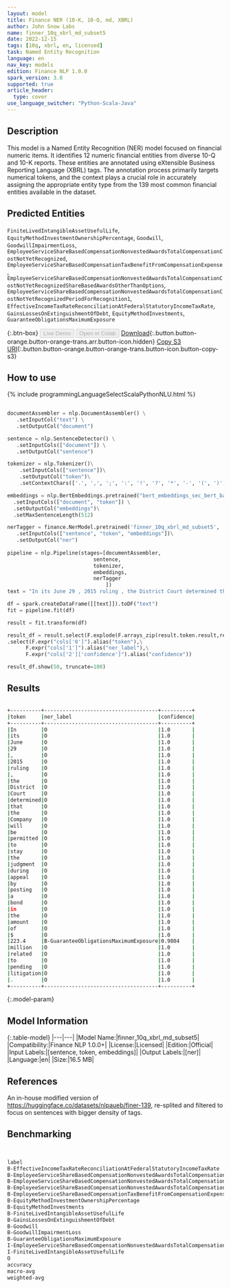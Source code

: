 ```yaml
---
layout: model
title: Finance NER (10-K, 10-Q, md, XBRL)
author: John Snow Labs
name: finner_10q_xbrl_md_subset5
date: 2022-12-15
tags: [10q, xbrl, en, licensed]
task: Named Entity Recognition
language: en
nav_key: models
edition: Finance NLP 1.0.0
spark_version: 3.0
supported: true
article_header:
  type: cover
use_language_switcher: "Python-Scala-Java"
---
```


## Description

This model is a Named Entity Recognition (NER) model focused on financial numeric items. It identifies 12 numeric financial entities from diverse 10-Q and 10-K reports. These entities are annotated using eXtensible Business Reporting Language (XBRL) tags. The annotation process primarily targets numerical tokens, and the context plays a crucial role in accurately assigning the appropriate entity type from the 139 most common financial entities available in the dataset.

## Predicted Entities

`FiniteLivedIntangibleAssetUsefulLife`, `EquityMethodInvestmentOwnershipPercentage`, `Goodwill`, `GoodwillImpairmentLoss`, `EmployeeServiceShareBasedCompensationNonvestedAwardsTotalCompensationCostNotYetRecognized`, `EmployeeServiceShareBasedCompensationTaxBenefitFromCompensationExpense`, `EmployeeServiceShareBasedCompensationNonvestedAwardsTotalCompensationCostNotYetRecognizedShareBasedAwardsOtherThanOptions`, `EmployeeServiceShareBasedCompensationNonvestedAwardsTotalCompensationCostNotYetRecognizedPeriodForRecognition1`, `EffectiveIncomeTaxRateReconciliationAtFederalStatutoryIncomeTaxRate`, `GainsLossesOnExtinguishmentOfDebt`, `EquityMethodInvestments`, `GuaranteeObligationsMaximumExposure`

{:.btn-box}
<button class="button button-orange" disabled>Live Demo</button>
<button class="button button-orange" disabled>Open in Colab</button>
[Download](https://s3.amazonaws.com/auxdata.johnsnowlabs.com/finance/models/finner_10q_xbrl_md_subset5_en_1.0.0_3.0_1671079953019.zip){:.button.button-orange.button-orange-trans.arr.button-icon.hidden}
[Copy S3 URI](s3://auxdata.johnsnowlabs.com/finance/models/finner_10q_xbrl_md_subset5_en_1.0.0_3.0_1671079953019.zip){:.button.button-orange.button-orange-trans.button-icon.button-copy-s3}

## How to use



<div class="tabs-box" markdown="1">
{% include programmingLanguageSelectScalaPythonNLU.html %}

```python
 
documentAssembler = nlp.DocumentAssembler() \
   .setInputCol("text") \
   .setOutputCol("document")

sentence = nlp.SentenceDetector() \
   .setInputCols(["document"]) \
   .setOutputCol("sentence") 

tokenizer = nlp.Tokenizer()\
    .setInputCols(["sentence"])\
    .setOutputCol("token")\
    .setContextChars(['.', ',', ';', ':', '!', '?', '*', '-', '(', ')', '”', '’', '$','€'])

embeddings = nlp.BertEmbeddings.pretrained("bert_embeddings_sec_bert_base","en") \
  .setInputCols(["document", "token"]) \
  .setOutputCol("embeddings")\
  .setMaxSentenceLength(512)

nerTagger = finance.NerModel.pretrained('finner_10q_xbrl_md_subset5', 'en', 'finance/models')\
   .setInputCols(["sentence", "token", "embeddings"])\
   .setOutputCol("ner")
              
pipeline = nlp.Pipeline(stages=[documentAssembler,
                            sentence,
                            tokenizer,
                            embeddings,
                            nerTagger
                                ])
text = "In its June 29 , 2015 ruling , the District Court determined that the Company will be permitted to stay the judgment during appeal by posting a bond in the amount of $ 223.4 million related to pending litigation .    "

df = spark.createDataFrame([[text]]).toDF("text")
fit = pipeline.fit(df)

result = fit.transform(df)

result_df = result.select(F.explode(F.arrays_zip(result.token.result,result.ner.result, result.ner.metadata)).alias("cols"))\
.select(F.expr("cols['0']").alias("token"),\
      F.expr("cols['1']").alias("ner_label"),\
      F.expr("cols['2']['confidence']").alias("confidence"))

result_df.show(50, truncate=100)
```

</div>

## Results

```bash

+----------+-------------------------------------+----------+
|token     |ner_label                            |confidence|
+----------+-------------------------------------+----------+
|In        |O                                    |1.0       |
|its       |O                                    |1.0       |
|June      |O                                    |1.0       |
|29        |O                                    |1.0       |
|,         |O                                    |1.0       |
|2015      |O                                    |1.0       |
|ruling    |O                                    |1.0       |
|,         |O                                    |1.0       |
|the       |O                                    |1.0       |
|District  |O                                    |1.0       |
|Court     |O                                    |1.0       |
|determined|O                                    |1.0       |
|that      |O                                    |1.0       |
|the       |O                                    |1.0       |
|Company   |O                                    |1.0       |
|will      |O                                    |1.0       |
|be        |O                                    |1.0       |
|permitted |O                                    |1.0       |
|to        |O                                    |1.0       |
|stay      |O                                    |1.0       |
|the       |O                                    |1.0       |
|judgment  |O                                    |1.0       |
|during    |O                                    |1.0       |
|appeal    |O                                    |1.0       |
|by        |O                                    |1.0       |
|posting   |O                                    |1.0       |
|a         |O                                    |1.0       |
|bond      |O                                    |1.0       |
|in        |O                                    |1.0       |
|the       |O                                    |1.0       |
|amount    |O                                    |1.0       |
|of        |O                                    |1.0       |
|$         |O                                    |1.0       |
|223.4     |B-GuaranteeObligationsMaximumExposure|0.9804    |
|million   |O                                    |1.0       |
|related   |O                                    |1.0       |
|to        |O                                    |1.0       |
|pending   |O                                    |1.0       |
|litigation|O                                    |1.0       |
|.         |O                                    |1.0       |
+----------+-------------------------------------+----------+


```

{:.model-param}
## Model Information

{:.table-model}
|---|---|
|Model Name:|finner_10q_xbrl_md_subset5|
|Compatibility:|Finance NLP 1.0.0+|
|License:|Licensed|
|Edition:|Official|
|Input Labels:|[sentence, token, embeddings]|
|Output Labels:|[ner]|
|Language:|en|
|Size:|16.5 MB|

## References

An in-house modified version of https://huggingface.co/datasets/nlpaueb/finer-139, re-splited and filtered to focus on sentences with bigger density of tags.

## Benchmarking

```bash


label                                                                                                                        precision    recall  f1-score   support
B-EffectiveIncomeTaxRateReconciliationAtFederalStatutoryIncomeTaxRate                                                           0.9531    1.0000    0.9760       427
B-EmployeeServiceShareBasedCompensationNonvestedAwardsTotalCompensationCostNotYetRecognized                                     0.7563    0.7098    0.7323       634
B-EmployeeServiceShareBasedCompensationNonvestedAwardsTotalCompensationCostNotYetRecognizedPeriodForRecognition1                0.9271    0.9946    0.9597       742
B-EmployeeServiceShareBasedCompensationNonvestedAwardsTotalCompensationCostNotYetRecognizedShareBasedAwardsOtherThanOptions     0.4677    0.6230    0.5343       244
B-EmployeeServiceShareBasedCompensationTaxBenefitFromCompensationExpense                                                        0.9742    0.9869    0.9805       153
B-EquityMethodInvestmentOwnershipPercentage                                                                                     0.9828    0.9896    0.9862       866
B-EquityMethodInvestments                                                                                                       0.9970    0.8770    0.9331       374
B-FiniteLivedIntangibleAssetUsefulLife                                                                                          0.9970    0.9432    0.9693       352
B-GainsLossesOnExtinguishmentOfDebt                                                                                             0.9811    0.9962    0.9886       261
B-Goodwill                                                                                                                      0.9759    0.9824    0.9791       454
B-GoodwillImpairmentLoss                                                                                                        0.9881    0.9022    0.9432       184
B-GuaranteeObligationsMaximumExposure                                                                                           0.9651    0.9881    0.9765       252
I-EmployeeServiceShareBasedCompensationNonvestedAwardsTotalCompensationCostNotYetRecognizedPeriodForRecognition1                0.9423    0.9245    0.9333        53
I-FiniteLivedIntangibleAssetUsefulLife                                                                                          1.0000    0.9221    0.9595        77
O                                                                                                                               0.9990    0.9986    0.9988    133006
accuracy                                                                                                                             -         -    0.9958    138079
macro-avg                                                                                                                       0.9271    0.9225    0.9234    138079
weighted-avg                                                                                                                    0.9961    0.9958    0.9959    138079
```